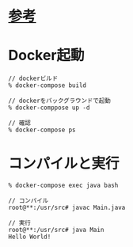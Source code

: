 # [参考](https://qiita.com/A-Kira/items/0dda255e00771f556e2a)

# Docker起動
```
// dockerビルド
% docker-compose build

// dockerをバックグラウンドで起動
% docker-comppose up -d

// 確認
% docker-compose ps
```

# コンパイルと実行
```
% docker-compose exec java bash

// コンパイル
root@**:/usr/src# javac Main.java

// 実行
root@**:/usr/src# java Main
Hello World!
```
